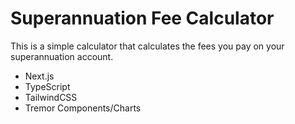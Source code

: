 # Superannuation Fee Calculator

This is a simple calculator that calculates the fees you pay on your superannuation account.

- Next.js
- TypeScript
- TailwindCSS
- Tremor Components/Charts
